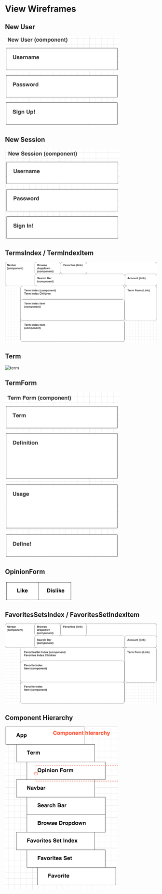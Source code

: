 # View Wireframes

## New User
![new-user]

## New Session
![new-session]

## TermsIndex / TermIndexItem
![terms]

## Term
![term]

## TermForm
![term-form]

## OpinionForm
![opinion-form]

## FavoritesSetsIndex / FavoritesSetIndexItem
![favorites]

## Component Hierarchy
![component-hierarchy]

[new-user]: ./wireframes/new_user.png
[new-session]: ./wireframes/new_session.png
[terms]: ./wireframes/root_terms.png
[term]: ./wireframes/term.png
[term-index]: ./wireframes/term_form.png
[term-form]: ./wireframes/term_form.png
[opinion-form]: ./wireframes/opinion_form.png
[favorites]: ./wireframes/root_favorites.png
[component-hierarchy]: ./wireframes/component_hierarchy.png
